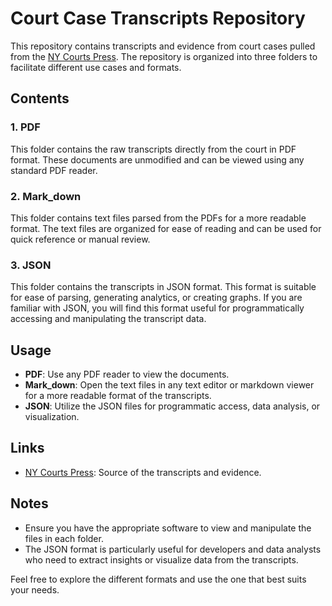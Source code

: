 # Court Case Transcripts Repository

This repository contains transcripts and evidence from court cases pulled from the [NY Courts Press](https://ww2.nycourts.gov/press/index.shtml). The repository is organized into three folders to facilitate different use cases and formats.

## Contents

### 1. PDF

This folder contains the raw transcripts directly from the court in PDF format. These documents are unmodified and can be viewed using any standard PDF reader.

### 2. Mark_down

This folder contains text files parsed from the PDFs for a more readable format. The text files are organized for ease of reading and can be used for quick reference or manual review.

### 3. JSON

This folder contains the transcripts in JSON format. This format is suitable for ease of parsing, generating analytics, or creating graphs. If you are familiar with JSON, you will find this format useful for programmatically accessing and manipulating the transcript data.

## Usage

- **PDF**: Use any PDF reader to view the documents.
- **Mark_down**: Open the text files in any text editor or markdown viewer for a more readable format of the transcripts.
- **JSON**: Utilize the JSON files for programmatic access, data analysis, or visualization.

## Links

- [NY Courts Press](https://ww2.nycourts.gov/press/index.shtml): Source of the transcripts and evidence.

## Notes

- Ensure you have the appropriate software to view and manipulate the files in each folder.
- The JSON format is particularly useful for developers and data analysts who need to extract insights or visualize data from the transcripts.

Feel free to explore the different formats and use the one that best suits your needs.
